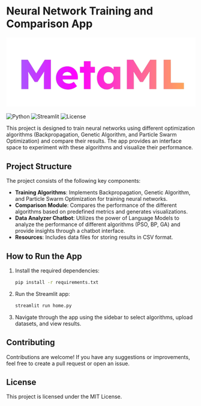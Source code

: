 # Neural Network Training and Comparison App

![Project Logo](src/images/logo.png)

![Python](https://img.shields.io/badge/Python-3.8%2B-blue)
![Streamlit](https://img.shields.io/badge/Streamlit-0.86%2B-brightgreen)
![License](https://img.shields.io/badge/License-MIT-green)

This project is designed to train neural networks using different optimization algorithms (Backpropagation, Genetic Algorithm, and Particle Swarm Optimization) and compare their results. The app provides an interface space to experiment with these algorithms and visualize their performance.

## Project Structure

The project consists of the following key components:

- **Training Algorithms**: Implements Backpropagation, Genetic Algorithm, and Particle Swarm Optimization for training neural networks.
- **Comparison Module**: Compares the performance of the different algorithms based on predefined metrics and generates visualizations.
- **Data Analyzer Chatbot**: Utilizes the power of Language Models to analyze the performance of different algorithms (PSO, BP, GA) and provide insights through a chatbot interface.
- **Resources**: Includes data files for storing results in CSV format.

## How to Run the App

1. Install the required dependencies:
    ```bash
    pip install -r requirements.txt
    ```

2. Run the Streamlit app:
    ```bash
    streamlit run home.py
    ```

3. Navigate through the app using the sidebar to select algorithms, upload datasets, and view results.

## Contributing

Contributions are welcome! If you have any suggestions or improvements, feel free to create a pull request or open an issue.

## License

This project is licensed under the MIT License.
